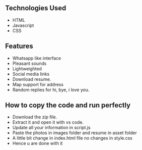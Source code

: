 ## Technologies Used

- HTML
- Javascript
- CSS

## Features

- Whatsapp like interface
- Pleasant sounds
- Lightweighted
- Social media links
- Download resume.
- Map support for address
- Random replies for hi, bye, i love you.

## How to copy the code and run perfectly

- Download the zip file.
- Extract it and open it with vs code.
- Update all your information in script.js
- Paste the photos in images folder and resume in asset folder 
- A little bit change in index.html file no changes in style.css 
- Hence u are done with it

  

